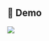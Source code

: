 ## 📸 Demo
<div>
<img src="https://github.com/e-khalifa/Portfolio-Website/blob/main/assets/images/demo.gif">
<div>
